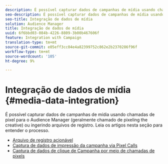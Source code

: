 ```yaml
---
description: É possível capturar dados de campanhas de mídia usando chamadas de pixel para o Audience Manager (geralmente chamado de pixeling the creative) ou ingerindo arquivos de registro.
seo-description: É possível capturar dados de campanhas de mídia usando chamadas de pixel para o Audience Manager (geralmente chamado de pixeling the creative) ou ingerindo arquivos de registro.
seo-title: Integração de dados de mídia
solution: Audience Manager
title: Integração de dados de mídia
uuid: 6f6bbd03-084b-4226-8809-3b00b467606f
feature: Integration with Campaign
translation-type: tm+mt
source-git-commit: e05eff3cc04e4a82399752c862e2b2370286f96f
workflow-type: tm+mt
source-wordcount: '105'
ht-degree: 9%

---
```



# Integração de dados de mídia {#media-data-integration}

É possível capturar dados de campanhas de mídia usando chamadas de pixel para o Audience Manager (geralmente chamado de pixeling the creative) ou ingerindo arquivos de registro. Leia os artigos nesta seção para entender o processo.

<!-- c_camp_data_int.xml -->

* [Arquivo de registro acionável](/help/using/integration/media-data-integration/actionable-log-files.md)
* [Captura de dados de impressão da campanha via Pixel Calls](/help/using/integration/media-data-integration/impression-data-pixels.md)
* [Captura de dados de clique de Campanha por meio de chamadas de pixels](/help/using/integration/media-data-integration/click-data-pixels.md)